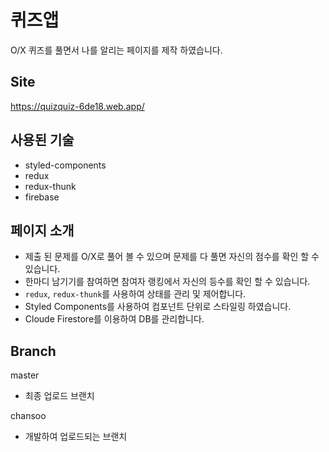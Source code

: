 # 퀴즈앱
O/X 퀴즈를 풀면서 나를 알리는 페이지를 제작 하였습니다.

## Site
https://quizquiz-6de18.web.app/

## 사용된 기술
- styled-components
- redux
- redux-thunk
- firebase

## 페이지 소개
- 제출 된 문제를 O/X로 풀어 볼 수 있으며 문제를 다 풀면 자신의 점수를 확인 할 수 있습니다.
- 한마디 남기기를 참여하면 참여자 랭킹에서 자신의 등수를 확인 할 수 있습니다.
- `redux`, `redux-thunk`를 사용하여 상태를 관리 및 제어합니다.
- Styled Components를 사용하여 컴포넌트 단위로 스타일링 하였습니다.
- Cloude Firestore를 이용하여 DB를 관리합니다.

## Branch
master
- 최종 업로드 브랜치

chansoo
- 개발하여 업로드되는 브랜치
